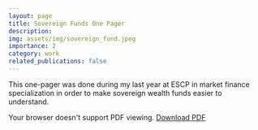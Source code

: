 ```yaml
---
layout: page
title: Sovereign Funds One Pager
description:
img: assets/img/sovereign_fund.jpeg
importance: 2
category: work
related_publications: false
---
```


This one-pager was done during my last year at ESCP in market finance specialization in order to make sovereign wealth funds easier to understand.

<div class="row">
  <div class="col-sm mt-3 mt-md-0">
    <object data="{{ '/assets/pdf/one_pager_fonds_souverains.pdf' | relative_url }}" type="application/pdf" width="100%" height="500px">
      <p>Your browser doesn't support PDF viewing. <a href="{{ '/assets/pdf/one_pager_fonds_souverains.pdf' | relative_url }}">Download PDF</a></p>
    </object>
  </div>
</div>
